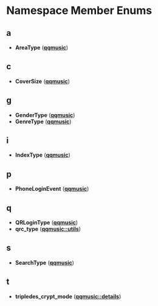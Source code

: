
# Namespace Member Enums



## a

* **AreaType** ([**qqmusic**](namespaceqqmusic.md))


## c

* **CoverSize** ([**qqmusic**](namespaceqqmusic.md))


## g

* **GenderType** ([**qqmusic**](namespaceqqmusic.md))
* **GenreType** ([**qqmusic**](namespaceqqmusic.md))


## i

* **IndexType** ([**qqmusic**](namespaceqqmusic.md))


## p

* **PhoneLoginEvent** ([**qqmusic**](namespaceqqmusic.md))


## q

* **QRLoginType** ([**qqmusic**](namespaceqqmusic.md))
* **qrc\_type** ([**qqmusic::utils**](namespaceqqmusic_1_1utils.md))


## s

* **SearchType** ([**qqmusic**](namespaceqqmusic.md))


## t

* **tripledes\_crypt\_mode** ([**qqmusic::details**](namespaceqqmusic_1_1details.md))





